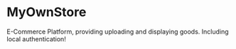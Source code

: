 # MyOwnStore
E-Commerce Platform, providing uploading and displaying goods. Including local authentication!
